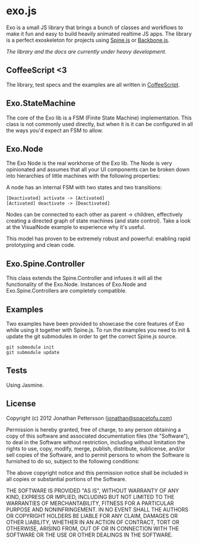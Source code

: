 exo.js
======

Exo is a small JS library that brings a bunch of classes and workflows to make it fun and easy to build heavily animated realtime JS apps. The library is a perfect exoskeleton for projects using [Spine.js](http://spinejs.com/) or [Backbone.js](http://backbonejs.org/).

*The library and the docs are currently under heavy development.*

CoffeeScript <3
------------
The library, test specs and the examples are all written in [CoffeeScript](http://coffeescript.org/).

Exo.StateMachine
----------------
The core of the Exo lib is a FSM (Finite State Machine) implementation. This class is not commonly used directly, but when it is it can be configured in all the ways you'd expect an FSM to allow.

Exo.Node
--------
The Exo Node is the real workhorse of the Exo lib. The Node is very opinionated and assumes that all your UI components can be broken down into hierarchies of little machines with the following properties: 

A node has an internal FSM with two states and two transitions: 

	[Deactivated] activate -> [Activated]
	[Activated] deactivate -> [Deactivated]

Nodes can be connected to each other as parent -> children, effectively creating a directed graph of state machines (and state control). Take a look at the VisualNode example to experience why it's useful. 

This model has proven to be extremely robust and powerful: enabling rapid prototyping and clean code.

Exo.Spine.Controller
--------------------
This class extends the Spine.Controller and infuses it will all the functionality of the Exo.Node. Instances of Exo.Node and Exo.Spine.Controllers are completely compatible.

Examples
--------
Two examples have been provided to showcase the core features of Exo while using it together with Spine.js. To run the examples you need to init & update the git submodules in order to get the correct Spine.js source.

``git submodule init``	
``git submodule update``

Tests
-----
Using Jasmine.

License
-------
Copyright (c) 2012 Jonathan Pettersson (jonathan@spacetofu.com)

Permission is hereby granted, free of charge, to any person obtaining a copy
of this software and associated documentation files (the "Software"), to deal
in the Software without restriction, including without limitation the rights
to use, copy, modify, merge, publish, distribute, sublicense, and/or sell
copies of the Software, and to permit persons to whom the Software is
furnished to do so, subject to the following conditions:

The above copyright notice and this permission notice shall be included in
all copies or substantial portions of the Software.

THE SOFTWARE IS PROVIDED "AS IS", WITHOUT WARRANTY OF ANY KIND, EXPRESS OR
IMPLIED, INCLUDING BUT NOT LIMITED TO THE WARRANTIES OF MERCHANTABILITY,
FITNESS FOR A PARTICULAR PURPOSE AND NONINFRINGEMENT. IN NO EVENT SHALL THE
AUTHORS OR COPYRIGHT HOLDERS BE LIABLE FOR ANY CLAIM, DAMAGES OR OTHER
LIABILITY, WHETHER IN AN ACTION OF CONTRACT, TORT OR OTHERWISE, ARISING FROM,
OUT OF OR IN CONNECTION WITH THE SOFTWARE OR THE USE OR OTHER DEALINGS IN
THE SOFTWARE.